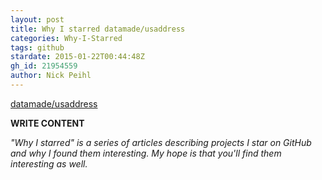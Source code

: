 ```yaml
---
layout: post
title: Why I starred datamade/usaddress
categories: Why-I-Starred
tags: github
stardate: 2015-01-22T00:44:48Z
gh_id: 21954559
author: Nick Peihl
---
```


[datamade/usaddress](star.repo.html_url)

**WRITE CONTENT**

*"Why I starred" is a series of articles describing projects I star on GitHub and why I found them interesting. My hope is that you'll find them interesting as well.*

